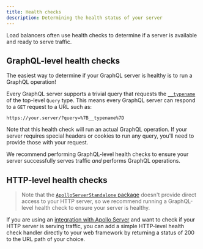 ```yaml
---
title: Health checks
description: Determining the health status of your server
---
```


Load balancers often use health checks to determine if a server is available and ready to serve traffic.

## GraphQL-level health checks

The easiest way to determine if your GraphQL server is healthy is to run a GraphQL operation!

Every GraphQL server supports a trivial query that requests the [`__typename`](../schema/schema/#the-__typename-field) of the top-level `Query` type.  This means every GraphQL server can respond to a `GET` request to a URL such as:

```
https://your.server/?query=%7B__typename%7D
```

Note that this health check will run an actual GraphQL operation. If your server requires special headers or cookies to run any query, you'll need to provide those with your request.

We recommend performing GraphQL-level health checks to ensure your server successfully serves traffic _and_ performs GraphQL operations.
## HTTP-level health checks
<!-- Update later one way or the other -->
> Note that the [`ApolloServerStandalone` package](../api/apollo-server.mdx) doesn't provide direct access to your HTTP server, so we recommend running a GraphQL-level health check to ensure your server is healthy.

If you are using an [integration with Apollo Server](../integrations/middleware/) and want to check if your HTTP server is serving traffic, you can add a simple HTTP-level health check handler directly to your web framework by returning a status of 200 to the URL path of your choice.

